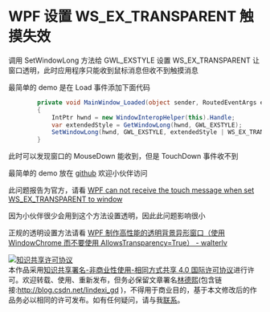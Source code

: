 
# WPF 设置 WS_EX_TRANSPARENT 触摸失效

调用 SetWindowLong 方法给 GWL_EXSTYLE 设置 WS_EX_TRANSPARENT 让窗口透明，此时应用程序只能收到鼠标消息但收不到触摸消息

<!--more-->


<!-- CreateTime:6/16/2020 8:46:23 AM -->



最简单的 demo 是在 Load 事件添加下面代码

```csharp
        private void MainWindow_Loaded(object sender, RoutedEventArgs e)
        {
            IntPtr hwnd = new WindowInteropHelper(this).Handle;
            var extendedStyle = GetWindowLong(hwnd, GWL_EXSTYLE);
            SetWindowLong(hwnd, GWL_EXSTYLE, extendedStyle | WS_EX_TRANSPARENT);
        }
```

此时可以发现窗口的 MouseDown 能收到，但是 TouchDown 事件收不到

最简单的 demo 放在 [github](https://github.com/dotnet-campus/wpf-issues/tree/master/CanNotReceiveTouchMessageWS_EX_TRANSPARENT) 欢迎小伙伴访问

此问题报告为官方，请看 [WPF can not receive the touch message when set WS_EX_TRANSPARENT to window](https://github.com/dotnet/wpf/issues/3145 )

因为小伙伴很少会用到这个方法设置透明，因此此问题影响很小

正规的透明设置方法请看 [WPF 制作高性能的透明背景异形窗口（使用 WindowChrome 而不要使用 AllowsTransparency=True） - walterlv](https://blog.walterlv.com/post/wpf-transparent-window-without-allows-transparency.html )





<a rel="license" href="http://creativecommons.org/licenses/by-nc-sa/4.0/"><img alt="知识共享许可协议" style="border-width:0" src="https://licensebuttons.net/l/by-nc-sa/4.0/88x31.png" /></a><br />本作品采用<a rel="license" href="http://creativecommons.org/licenses/by-nc-sa/4.0/">知识共享署名-非商业性使用-相同方式共享 4.0 国际许可协议</a>进行许可。欢迎转载、使用、重新发布，但务必保留文章署名[林德熙](http://blog.csdn.net/lindexi_gd)(包含链接:http://blog.csdn.net/lindexi_gd )，不得用于商业目的，基于本文修改后的作品务必以相同的许可发布。如有任何疑问，请与我[联系](mailto:lindexi_gd@163.com)。